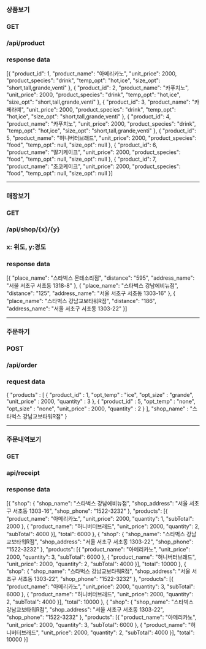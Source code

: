 ### 상품보기

### GET
### /api/product
### response data
[{
    "product_id": 1,
    "product_name": "아메리카노",
    "unit_price": 2000,
    "product_species": "drink",
    "temp_opt": "hot,ice",
    "size_opt": "short,tall,grande,venti"
}, {
    "product_id": 2,
    "product_name": "카푸치노",
    "unit_price": 2000,
    "product_species": "drink",
    "temp_opt": "hot,ice",
    "size_opt": "short,tall,grande,venti"
}, {
    "product_id": 3,
    "product_name": "카페라뗴",
    "unit_price": 2000,
    "product_species": "drink",
    "temp_opt": "hot,ice",
    "size_opt": "short,tall,grande,venti"
}, {
    "product_id": 4,
    "product_name": "카푸치노",
    "unit_price": 2000,
    "product_species": "drink",
    "temp_opt": "hot,ice",
    "size_opt": "short,tall,grande,venti"
}, {
    "product_id": 5,
    "product_name": "허니버터브래드",
    "unit_price": 2000,
    "product_species": "food",
    "temp_opt": null,
    "size_opt": null
}, {
    "product_id": 6,
    "product_name": "딸기케이크",
    "unit_price": 2000,
    "product_species": "food",
    "temp_opt": null,
    "size_opt": null
}, {
    "product_id": 7,
    "product_name": "초코케이크",
    "unit_price": 2000,
    "product_species": "food",
    "temp_opt": null,
    "size_opt": null
}]

---

### 매장보기

### GET
### /api/shop/{x}/{y}
### x: 위도, y:경도
### response data
[{
    "place_name": "스타벅스 몬테소리점",
    "distance": "595",
    "address_name": "서울 서초구 서초동 1318-8"
}, {
    "place_name": "스타벅스 강남에비뉴점",
    "distance": "125",
    "address_name": "서울 서초구 서초동 1303-16"
}, {
    "place_name": "스타벅스 강남교보타워R점",
    "distance": "186",
    "address_name": "서울 서초구 서초동 1303-22"
}]

---

### 주문하기
### POST
### /api/order

### request data
{
    "products" : [
        {
            "product_id" : 1,
            "opt_temp" : "ice",
            "opt_size" : "grande",
            "unit_price" : 2000,
            "quantity" : 3
        },
        {
            "product_id" : 5,
            "opt_temp" : "none",
            "opt_size" : "none",
            "unit_price" : 2000,
            "quantity" : 2
        }
    ],
    "shop_name" : "스타벅스 강남교보타워R점"
}

---

### 주문내역보기
### GET
### api/receipt
### response data

[{
    "shop": {
        "shop_name": "스타벅스 강남에비뉴점",
        "shop_address": "서울 서초구 서초동 1303-16",
        "shop_phone": "1522-3232"
    },
    "products": [{
        "product_name": "아메리카노",
        "unit_price": 2000,
        "quantity": 1,
        "subTotal": 2000
    }, {
        "product_name": "허니버터브래드",
        "unit_price": 2000,
        "quantity": 2,
        "subTotal": 4000
    }],
    "total": 6000
}, {
    "shop": {
        "shop_name": "스타벅스 강남교보타워R점",
        "shop_address": "서울 서초구 서초동 1303-22",
        "shop_phone": "1522-3232"
    },
    "products": [{
        "product_name": "아메리카노",
        "unit_price": 2000,
        "quantity": 3,
        "subTotal": 6000
    }, {
        "product_name": "허니버터브래드",
        "unit_price": 2000,
        "quantity": 2,
        "subTotal": 4000
    }],
    "total": 10000
}, {
    "shop": {
        "shop_name": "스타벅스 강남교보타워R점",
        "shop_address": "서울 서초구 서초동 1303-22",
        "shop_phone": "1522-3232"
    },
    "products": [{
        "product_name": "아메리카노",
        "unit_price": 2000,
        "quantity": 3,
        "subTotal": 6000
    }, {
        "product_name": "허니버터브래드",
        "unit_price": 2000,
        "quantity": 2,
        "subTotal": 4000
    }],
    "total": 10000
}, {
    "shop": {
        "shop_name": "스타벅스 강남교보타워R점",
        "shop_address": "서울 서초구 서초동 1303-22",
        "shop_phone": "1522-3232"
    },
    "products": [{
        "product_name": "아메리카노",
        "unit_price": 2000,
        "quantity": 3,
        "subTotal": 6000
    }, {
        "product_name": "허니버터브래드",
        "unit_price": 2000,
        "quantity": 2,
        "subTotal": 4000
    }],
    "total": 10000
}]


